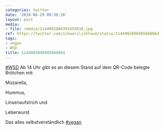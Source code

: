 ```yaml
---
categories: twitter
date: '2019-06-29 09:38:16'
layout: post
media:
- file: /media/1144902884393455618.jpg
ref: https://twitter.com/schwarzlichtwue/status/1144902896905048064
tags:
- vegan
- WSD
title: 1144902896905048064
---
```

[#WSD](/t/wsd) Ab 14 Uhr gibt es an diesem Stand auf dem QR-Code belegte Brötchen mit:

Mozarella,

Hummus,

Linsenaufstrich und

Leberwurst



Das alles selbstverständlich [#vegan](/t/vegan)   